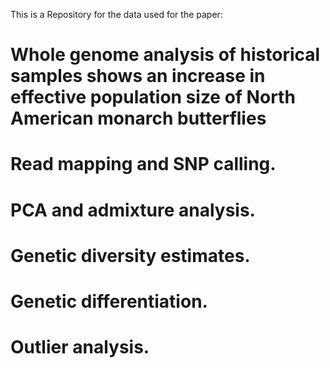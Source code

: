 This is a Repository for the data used for the paper: 
# Whole genome analysis of historical samples shows an increase in effective population size of North American monarch butterflies

# Read mapping and SNP calling.

# PCA and admixture analysis.

# Genetic diversity estimates.

# Genetic differentiation.

# Outlier analysis. 

